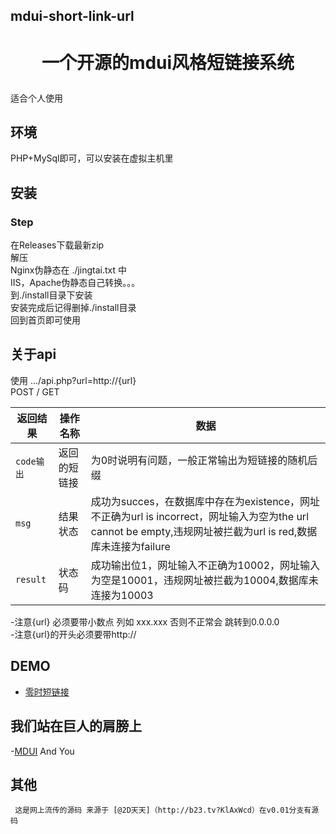 ## mdui-short-link-url
<h1 align="center">

一个开源的mdui风格短链接系统
  <br>
</h1>

适合个人使用

## 环境 

PHP+MySql即可，可以安装在虚拟主机里

## 安装
<h3>Step</h3>
在Releases下载最新zip<br/>
解压<br/>
Nginx伪静态在 ./jingtai.txt 中<br/>
IIS，Apache伪静态自己转换。。。<br/>
到./install目录下安装<br/>
安装完成后记得删掉./install目录<br/>
回到首页即可使用<br/>

## 关于api

使用 .../api.php?url=http://{url}  <br/>
POST / GET<br/>

|返回结果|操作名称|数据|
|-|-|-|
|`code输出`|返回的短链接|为0时说明有问题，一般正常输出为短链接的随机后缀|
|`msg`|结果状态|成功为succes，在数据库中存在为existence，网址不正确为url is incorrect，网址输入为空为the url cannot be empty,违规网址被拦截为url is red,数据库未连接为failure|
|`result`|状态码|成功输出位1，网址输入不正确为10002，网址输入为空是10001，违规网址被拦截为10004,数据库未连接为10003||



-注意{url} 必须要带小数点 列如 xxx.xxx 否则不正常会 跳转到0.0.0.0 <br/>
-注意{url}的开头必须要带http:// 



## DEMO

- <a href="https://demo.cloudreve.org">零时短链接</a>
  
## 我们站在巨人的肩膀上
-[MDUI](http://mdui.org/)
  And  You
## 其他
```
 这是网上流传的源码 来源于 [@2D天天]（http://b23.tv?KlAxWcd）在v0.01分支有源码

```
